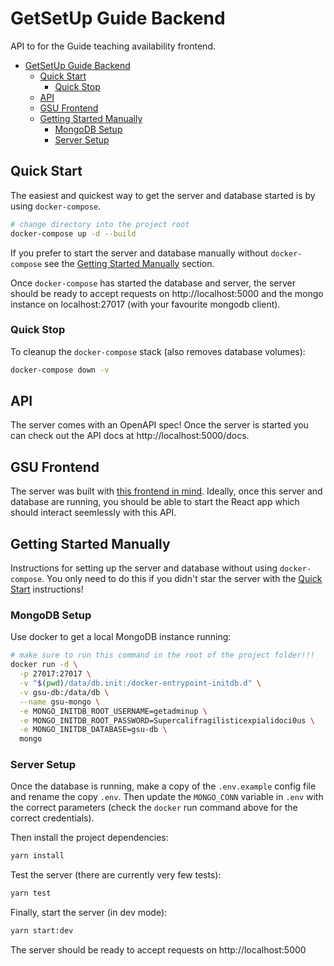 # GetSetUp Guide Backend

API to for the Guide teaching availability frontend.

- [GetSetUp Guide Backend](#getsetup-guide-backend)
  - [Quick Start](#quick-start)
    - [Quick Stop](#quick-stop)
  - [API](#api)
  - [GSU Frontend](#gsu-frontend)
  - [Getting Started Manually](#getting-started-manually)
    - [MongoDB Setup](#mongodb-setup)
    - [Server Setup](#server-setup)

## Quick Start

The easiest and quickest way to get the server and database started is by using `docker-compose`.

```zsh
# change directory into the project root
docker-compose up -d --build
```

If you prefer to start the server and database manually without `docker-compose` see the [Getting Started Manually](#getting-started-manually) section.

Once `docker-compose` has started the database and server, the server should be ready to accept requests on http://localhost:5000 and the mongo instance on localhost:27017 (with your favourite mongodb client).

### Quick Stop

To cleanup the `docker-compose` stack (also removes database volumes):

```zsh
docker-compose down -v
```

## API

The server comes with an OpenAPI spec! Once the server is started you can check out the API docs at http://localhost:5000/docs.

## GSU Frontend

The server was built with [this frontend in mind](https://github.com/CodeSchwert/gsu-guide-frontend). Ideally, once this server and database are running, you should be able to start the React app which should interact seemlessly with this API.

## Getting Started Manually

Instructions for setting up the server and database without using `docker-compose`. You only need to do this if you didn't star the server with the [Quick Start](#quick-start) instructions!

### MongoDB Setup

Use docker to get a local MongoDB instance running:

```zsh
# make sure to run this command in the root of the project folder!!!
docker run -d \
  -p 27017:27017 \
  -v "$(pwd)/data/db.init:/docker-entrypoint-initdb.d" \
  -v gsu-db:/data/db \
  --name gsu-mongo \
  -e MONGO_INITDB_ROOT_USERNAME=getadminup \
  -e MONGO_INITDB_ROOT_PASSWORD=Supercalifragilisticexpialidoci0us \
  -e MONGO_INITDB_DATABASE=gsu-db \
  mongo
```

### Server Setup

Once the database is running, make a copy of the `.env.example` config file and rename the copy `.env`. Then update the `MONGO_CONN` variable in `.env` with the correct parameters (check the `docker` run command above for the correct credentials).

Then install the project dependencies:

```zsh
yarn install
```

Test the server (there are currently very few tests):

```zsh
yarn test
```

Finally, start the server (in dev mode):

```zsh
yarn start:dev
```

The server should be ready to accept requests on http://localhost:5000
